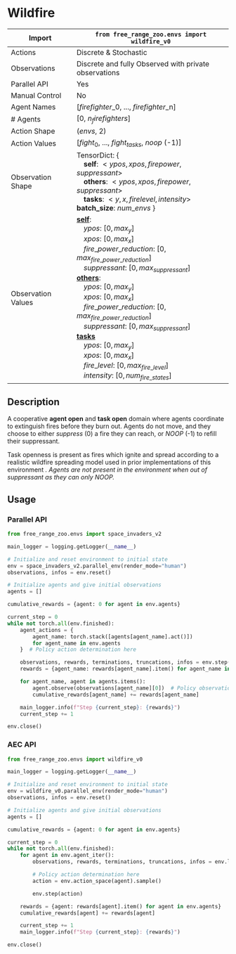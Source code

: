 # Wildfire

| Import             | `from free_range_zoo.envs import wildfire_v0`                                                                                                                                                                                                                                                                                                                                                                                                                                                                                                                                                    |
| ------------------ | ------------------------------------------------------------------------------------------------------------------------------------------------------------------------------------------------------------------------------------------------------------------------------------------------------------------------------------------------------------------------------------------------------------------------------------------------------------------------------------------------------------------------------------------------------------------------------------------------ |
| Actions            | Discrete & Stochastic                                                                                                                                                                                                                                                                                                                                                                                                                                                                                                                                                                            |
| Observations       | Discrete and fully Observed with private observations                                                                                                                                                                                                                                                                                                                                                                                                                                                                                                                                            |
| Parallel API       | Yes                                                                                                                                                                                                                                                                                                                                                                                                                                                                                                                                                                                              |
| Manual Control     | No                                                                                                                                                                                                                                                                                                                                                                                                                                                                                                                                                                                               |
| Agent Names        | [$firefighter$_0, ..., $firefighter$_n]                                                                                                                                                                                                                                                                                                                                                                                                                                                                                                                                                          |
| # Agents           | [0, $n_firefighters$]                                                                                                                                                                                                                                                                                                                                                                                                                                                                                                                                                                            |
| Action Shape       | ($envs$, 2)                                                                                                                                                                                                                                                                                                                                                                                                                                                                                                                                                                                      |
| Action Values      | [$fight_0$, ..., $fight_{tasks}$, $noop$ (-1)]                                                                                                                                                                                                                                                                                                                                                                                                                                                                                                                                                   |
| Observation Shape  | TensorDict: { <br>&emsp;**self**: $<ypos, xpos, fire power, suppressant>$<br>&emsp;**others**: $<ypos,xpos,fire power, suppressant>$<br>&emsp;**tasks**: $<y, x, fire level, intensity>$ <br> **batch_size**: $num\_envs$ }                                                                                                                                                                                                                                                                                                                                                                      |
| Observation Values | <u>**self**</u>:<br>&emsp;$ypos$: $[0, max_y]$<br>&emsp;$xpos$: $[0, max_x]$<br>&emsp;$fire\_power\_reduction$: $[0, max_{fire\_power\_reduction}]$<br>&emsp;$suppressant$: $[0, max_{suppressant}]$<br><u>**others**</u>:<br>&emsp;$ypos$: $[0, max_y]$<br>&emsp;$xpos$: $[0, max_x]$<br>&emsp;$fire\_power\_reduction$: $[0, max_{fire\_power\_reduction}]$<br>&emsp;$suppressant$: $[0, max_{suppressant}]$<br> <u>**tasks**</u><br>&emsp;$ypos$: $[0, max_y]$<br>&emsp;$xpos$: $[0, max_x]$<br>&emsp;$fire\_level$: $[0, max_{fire\_level}]$<br>&emsp;$intensity$: $[0, num_{fire\_states}]$ |

## Description

A cooperative **agent open** and **task open** domain where agents coordinate to extinguish fires before they burn out.
Agents do not move, and they choose to either *suppress* (0) a fire they can reach, or *NOOP* (-1) to refill their suppressant.

Task openness is present as fires which ignite and spread according to a realistic wildfire spreading model used in prior implementations of this environment <cite wildfire papers>. Agents are not present in the environment when out of suppressant as they can only NOOP.

## Usage

### Parallel API
```python
from free_range_zoo.envs import space_invaders_v2

main_logger = logging.getLogger(__name__)

# Initialize and reset environment to initial state
env = space_invaders_v2.parallel_env(render_mode="human")
observations, infos = env.reset()

# Initialize agents and give initial observations
agents = []

cumulative_rewards = {agent: 0 for agent in env.agents}

current_step = 0
while not torch.all(env.finished):
    agent_actions = {
        agent_name: torch.stack([agents[agent_name].act()])
        for agent_name in env.agents
    }  # Policy action determination here

    observations, rewards, terminations, truncations, infos = env.step(agent_actions)
    rewards = {agent_name: rewards[agent_name].item() for agent_name in env.agents}

    for agent_name, agent in agents.items():
        agent.observe(observations[agent_name][0])  # Policy observation processing here
        cumulative_rewards[agent_name] += rewards[agent_name]

    main_logger.info(f"Step {current_step}: {rewards}")
    current_step += 1

env.close()
```

### AEC API
```python
from free_range_zoo.envs import wildfire_v0

main_logger = logging.getLogger(__name__)

# Initialize and reset environment to initial state
env = wildfire_v0.parallel_env(render_mode="human")
observations, infos = env.reset()

# Initialize agents and give initial observations
agents = []

cumulative_rewards = {agent: 0 for agent in env.agents}

current_step = 0
while not torch.all(env.finished):
    for agent in env.agent_iter():
        observations, rewards, terminations, truncations, infos = env.last()

        # Policy action determination here
        action = env.action_space(agent).sample()

        env.step(action)

    rewards = {agent: rewards[agent].item() for agent in env.agents}
    cumulative_rewards[agent] += rewards[agent]

    current_step += 1
    main_logger.info(f"Step {current_step}: {rewards}")

env.close()
```

